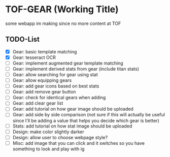 # TOF-GEAR (Working Title)

some webapp im making since no more content at TOF

## TODO-List

- [x] Gear: basic template matching
- [x] Gear: tesseract OCR
- [ ] Gear: implement augmented gear template matching
- [ ] Gear: implement derived stats from gear (include titan stats)
- [ ] Gear: allow searching for gear using stat
- [ ] Gear: allow equipping gears
- [ ] Gear: add gear icons based on best stats
- [ ] Gear: add remove gear button
- [ ] Gear: check for identical gears when adding
- [ ] Gear: add clear gear list
- [ ] Gear: add tutorial on how gear image should be uploaded
- [ ] Gear: add side by side comparison (not sure if this will actually be useful since I'll be adding a value that helps you decide which gear is better)
- [ ] Stats: add tutorial on how stat image should be uploaded
- [ ] Design: make color slightly darker
- [ ] Design: allow user to choose webpage style?
- [ ] Misc: add image that you can click and it switches so you have something to look and play with ig
